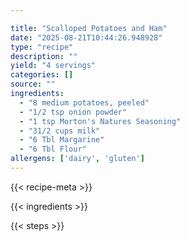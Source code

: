 ```yaml
---

title: "Scalloped Potatoes and Ham"
date: "2025-08-21T10:44:26.948928"
type: "recipe"
description: ""
yield: "4 servings"
categories: []
source: ""
ingredients:
  - "8 medium potatoes, peeled"
  - "1/2 tsp onion powder"
  - "1 tsp Morton's Natures Seasoning"
  - "31/2 cups milk"
  - "6 Tbl Margarine"
  - "6 Tbl Flour"
allergens: ['dairy', 'gluten']
---
```


{{< recipe-meta >}}

{{< ingredients >}}

{{< steps >}}
